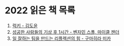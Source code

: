 # 2022 읽은 책 목록

1. [럭키 - 김도윤](https://blog.naver.com/naan_ace/222613334119)
2. [성공한 사람들의 기상 후 1시간 - 벤자민 스폴, 마이클 잰더](https://blog.naver.com/naan_ace/222669177625)
3. [일 잘하는 팀을 만드는 리플렉션의 힘 - 구마히라 미카](https://blog.naver.com/naan_ace/222669186253)
